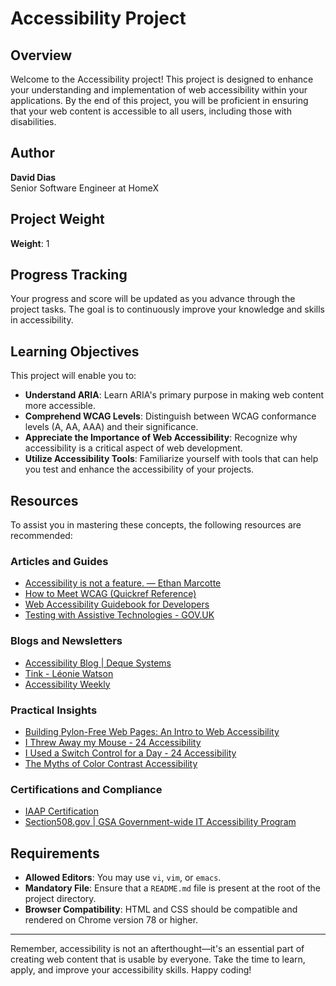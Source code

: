 # Accessibility Project

## Overview

Welcome to the Accessibility project! This project is designed to enhance your understanding and implementation of web accessibility within your applications. By the end of this project, you will be proficient in ensuring that your web content is accessible to all users, including those with disabilities.

## Author

**David Dias**  
Senior Software Engineer at HomeX

## Project Weight

**Weight**: 1

## Progress Tracking

Your progress and score will be updated as you advance through the project tasks. The goal is to continuously improve your knowledge and skills in accessibility.

## Learning Objectives

This project will enable you to:

- **Understand ARIA**: Learn ARIA's primary purpose in making web content more accessible.
- **Comprehend WCAG Levels**: Distinguish between WCAG conformance levels (A, AA, AAA) and their significance.
- **Appreciate the Importance of Web Accessibility**: Recognize why accessibility is a critical aspect of web development.
- **Utilize Accessibility Tools**: Familiarize yourself with tools that can help you test and enhance the accessibility of your projects.

## Resources

To assist you in mastering these concepts, the following resources are recommended:

### Articles and Guides
- [Accessibility is not a feature. — Ethan Marcotte](https://ethanmarcotte.com)
- [How to Meet WCAG (Quickref Reference)](https://www.w3.org/WAI/WCAG21/quickref/)
- [Web Accessibility Guidebook for Developers](https://example.com)
- [Testing with Assistive Technologies - GOV.UK](https://www.gov.uk/service-manual/helping-people-to-use-your-service/understanding-assistive-technology)

### Blogs and Newsletters
- [Accessibility Blog | Deque Systems](https://www.deque.com/blog/)
- [Tink - Léonie Watson](https://tink.uk/)
- [Accessibility Weekly](https://a11yweekly.com)

### Practical Insights
- [Building Pylon-Free Web Pages: An Intro to Web Accessibility](https://example.com)
- [I Threw Away my Mouse - 24 Accessibility](https://24a11y.com)
- [I Used a Switch Control for a Day - 24 Accessibility](https://24a11y.com)
- [The Myths of Color Contrast Accessibility](https://example.com)

### Certifications and Compliance
- [IAAP Certification](https://www.accessibilityassociation.org/)
- [Section508.gov | GSA Government-wide IT Accessibility Program](https://www.section508.gov/)

## Requirements

- **Allowed Editors**: You may use `vi`, `vim`, or `emacs`.
- **Mandatory File**: Ensure that a `README.md` file is present at the root of the project directory.
- **Browser Compatibility**: HTML and CSS should be compatible and rendered on Chrome version 78 or higher.

---

Remember, accessibility is not an afterthought—it's an essential part of creating web content that is usable by everyone. Take the time to learn, apply, and improve your accessibility skills. Happy coding!